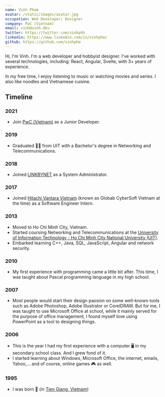 ```yaml
---
name: Vinh Pham
avatar: /static/images/avatar.jpg
occupation: Web Developer/ Designer
company: PwC (Vietnam)
email: vinh@vinh.dev
twitter: https://twitter.com/vinhphh
linkedin: https://www.linkedin.com/in/vinhphm/
github: https://github.com/vinhphm
---
```


Hi, I'm Vinh. I'm a web developer and hobbyist designer. I've worked with several technologies, including: React, Angular, Svelte, with 3+ years of experience.

In my free time, I enjoy listening to music or watching movies and series. I also like noodles and Vietnamese cuisine.

## Timeline

### 2021

- Join [PwC (Vietnam)](https://www.pwc.com/vn/) as a Junior Developer.

### 2019

- Graduated 👨‍🎓 from UIT with a Bachelor's degree in Networking and Telecommunications.

### 2018

- Joined [LINKBYNET](https://www.linkbynet.com/) as a System Administrator.

### 2017

- Joined [Hitachi Vantara Vietnam](https://www.globalcybersoft.com/) (known as Globab CyberSoft Vietnam at the time) as a Software Engineer Intern.

### 2013

- Moved to Ho Chi Minh City, Vietnam.
- Started coursing Networking and Telecommunications at the [University of Information Technology - Ho Chi Minh City National University (UIT)](https://www.uit.edu.vn/).
- Embarked learning C++, Java, SQL, JavaScript, Angular and network security.

### 2010

- My first experience with programming came a little bit after. This time, I was taught about Pascal programming language in my high school.

### 2007

- Most people would start their design passion on some well-known tools such as Adobe Photoshop, Adobe Illustrator or CorelDRAW. But for me, I was taught to use Microsoft Office at school, while it mainly served for the purpose of office management, I found myself love using PowerPoint as a tool to designing things.

### 2006

- This is the year I had my first experience with a computer 🖥 in my secondary school class. And I grew fond of it.
- I started learning about Windows, Microsoft Office, the internet, emails, Yahoo,... and of course, online games 🎮 as well.

### 1995

- I was born 👶 (in [Tien Giang, Vietnam](https://en.wikipedia.org/wiki/Ti%E1%BB%81n_Giang_province))
